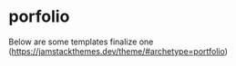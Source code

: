 # porfolio


Below are some templates finalize one 
(https://jamstackthemes.dev/theme/#archetype=portfolio)

